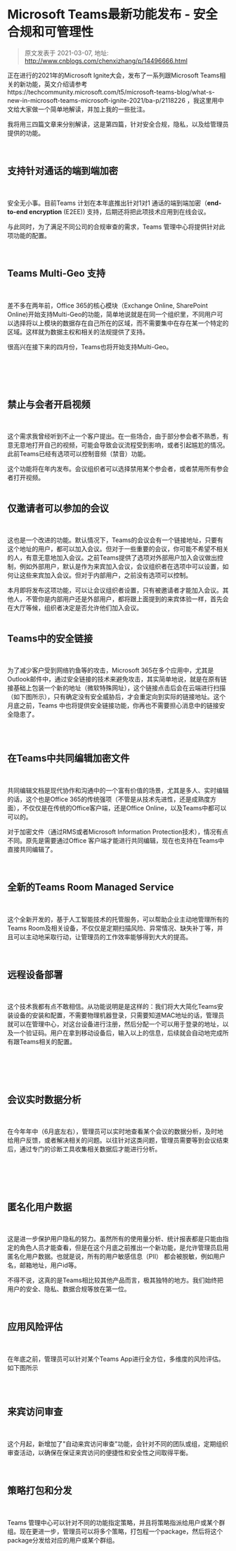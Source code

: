 # Microsoft Teams最新功能发布 - 安全合规和可管理性 
> 原文发表于 2021-03-07, 地址: http://www.cnblogs.com/chenxizhang/p/14496666.html 


<p><span><span>正在进行的2021年的Microsoft Ignite大会，发布了一系列跟Microsoft Teams相关的新功能，英文介绍请参考 https://techcommunity.microsoft.com/t5/microsoft-teams-blog/what-s-new-in-microsoft-teams-microsoft-ignite-2021/ba-p/2118226 ，我这里用中文给大家做一个简单地解读，并加上我的一些批注。</span><span>
			</span></span></p><p><span>我将用三四篇文章来分别解读，这是第四篇，针对安全合规，隐私，以及给管理员提供的功能。
</span></p><p>
 </p><h2><span>支持针对通话的端到端加密
</span></h2><p>
 </p><p><span>安全无小事。目前Teams 计划在本年底推出针对1对1 通话的端到端加密（<span><strong>end-to-end encryption</strong> (E2EE)) 支持，后期还将把此项技术应用到在线会议。
</span></span></p><p><span>与此同时，为了满足不同公司的合规审查的需求，Teams 管理中心将提供针对此项功能的配置。
</span></p><p>
 </p><h2><span>Teams Multi-Geo 支持
</span></h2><p>
 </p><p><span>差不多在两年前，Office 365的核心模块（Exchange Online, SharePoint Online)开始支持Multi-Geo的功能，简单地说就是在同一个组织里，不同用户可以选择将以上模块的数据存在自己所在的区域，而不需要集中在存在某一个特定的区域。这样就为数据主权和相关的法规提供了支持。
</span></p><p><span>很高兴在接下来的四月份，Teams也将开始支持Multi-Geo。
</span></p><p>
 </p><p><img src="https://img2020.cnblogs.com/blog/9072/202103/9072-20210307214118659-1036884773.png" alt=""/><span>
		</span></p><p>
 </p><h2><span>禁止与会者开启视频
</span></h2><p>
 </p><p><span>这个需求我曾经听到不止一个客户提出。在一些场合，由于部分参会者不熟悉，有意无意地打开自己的视频，可能会导致会议流程受到影响，或者引起尴尬的情况。此前Teams已经有选项可以控制音频（禁音）功能。
</span></p><p><span>这个功能将在年内发布。会议组织者可以选择禁用某个参会者，或者禁用所有参会者打开视频。
</span></p><p><img src="https://img2020.cnblogs.com/blog/9072/202103/9072-20210307214148678-719777383.png" alt=""/><span>
		</span></p><h2>仅邀请者可以参加的会议
</h2><p>
 </p><p><span>这也是一个改进的功能。默认情况下，Teams的会议会有一个链接地址，只要有这个地址的用户，都可以加入会议。但对于一些重要的会议，你可能不希望不相关的人，有意无意地加入会议。之前Teams提供了选项对外部用户加入会议做出控制，例如外部用户，默认是作为来宾加入会议，会议组织者在选项中可以设置，如何让这些来宾加入会议。但对于内部用户，之前没有选项可以控制。
</span></p><p><span>本月即将发布这项功能，可以让会议组织者设置，只有被邀请者才能加入会议。其他人，不管你是内部用户还是外部用户，都将跟上面提到的来宾体验一样，首先会在大厅等候，组织者决定是否允许他们加入会议。
</span></p><p><img src="https://img2020.cnblogs.com/blog/9072/202103/9072-20210307214214734-1131697948.png" alt=""/><span>
		</span></p><h2>Teams中的安全链接
</h2><p>
 </p><p><span>为了减少客户受到网络钓鱼等的攻击，Microsoft 365在多个应用中，尤其是Outlook邮件中，通过安全链接的技术来避免攻击，其实简单地说，就是在原有链接基础上包装一个新的地址（微软特殊网址），这个链接点击后会在云端进行扫描（如下图所示），只有确定没有安全威胁后，才会重定向到实际的链接地址。这个月底之前，Teams 中也将提供安全链接功能，你再也不需要担心消息中的链接安全隐患了。
</span></p><p><img src="https://img2020.cnblogs.com/blog/9072/202103/9072-20210307214216744-1695173902.png" alt=""/><span>
		</span></p><p>
 </p><h2>在Teams中共同编辑加密文件
</h2><p>
 </p><p><span>共同编辑文档是现代协作和沟通中的一个富有价值的场景，尤其是多人、实时编辑的话，这个也是Office 365的传统强项（不管是从技术先进性，还是成熟度方面），不仅仅是在传统的Office客户端，还是Office Online，以及Teams中都可以可以的。
</span></p><p><span>对于加密文件（通过RMS或者</span><span>Microsoft Information Protection</span><span>技术），情况有点不同。原先是需要通过Office 客户端才能进行共同编辑，现在也支持在Teams中直接共同编辑了。
</span></p><p>
 </p><h2>全新的Teams Room Managed Service
</h2><p>
 </p><p><span>这个全新开发的，基于人工智能技术的托管服务，可以帮助企业主动地管理所有的Teams Room及相关设备，不仅仅是定期扫描风险、异常情况、缺失补丁等，并且可以主动地采取行动，让管理员的工作效率能够得到大大的提高。
</span></p><p>
 </p><h2>远程设备部署
</h2><p>
 </p><p><span>这个技术我都有点不敢相信。从功能说明是是这样的：我们将大大简化Teams安装设备的安装和配置，不需要物理机器登录，只需要知道MAC地址的话，管理员就可以在管理中心，对这台设备进行注册，然后分配一个可以用于登录的地址，以及一个验证码。用户在拿到移动设备后，输入以上的信息，后续就会自动地完成所有跟Teams相关的配置。
</span></p><p>
 </p><p><img src="https://img2020.cnblogs.com/blog/9072/202103/9072-20210307214225488-767863343.png" alt=""/><span>
		</span></p><p>
 </p><h2>会议实时数据分析
</h2><p>
 </p><p><span>在今年年中（6月底左右），管理员可以实时地查看某个会议的数据分析，及时地给用户反馈，或者解决相关的问题。以往针对这类问题，管理员需要等到会议结束后，通过专门的诊断工具收集相关数据后才能进行分析。</span>
	</p><p>
 </p><p><img src="https://img2020.cnblogs.com/blog/9072/202103/9072-20210307214245405-1203325959.png" alt=""/><span>
		</span></p><p>
 </p><h2>匿名化用户数据
</h2><p>
 </p><p><span>这是进一步保护用户隐私的努力。虽然所有的使用量分析、统计报表都是只能由指定的角色人员才能查看，但是在这个月底之前推出一个新功能，是允许管理员启用匿名化用户数据。也就是说，所有的用户敏感信息（PII） 都会被脱敏，例如用户名，邮箱地址，用户id等。
</span></p><p><span>不得不说，这真的是Teams相比较其他产品而言，极其独特的地方。我们始终把用户的安全、隐私、数据合规等放在第一位。
</span></p><p>
 </p><h2>应用风险评估
</h2><p>
 </p><p><span>在年底之前，管理员可以针对某个Teams App进行全方位，多维度的风险评估。如下图所示</span>
	</p><p><img src="https://img2020.cnblogs.com/blog/9072/202103/9072-20210307214252325-1349326223.png" alt=""/>
	</p><p>
 </p><h2>来宾访问审查
</h2><p>
 </p><p><span>这个月起，新增加了"自动来宾访问审查"功能，会针对不同的团队或组，定期组织审查活动，以确保在保证来宾访问的便捷性和安全性之间取得平衡。
</span></p><p>
 </p><h2>策略打包和分发
</h2><p>
 </p><p>Teams <span>管理中心可以针对不同的功能指定策略，并且将策略指派给用户或某个群组。现在更进一步，管理员可以将多个策略，打包程一个package，然后将这个package分发给对应的用户或某个群组。</span>
	</p><p><img src="https://img2020.cnblogs.com/blog/9072/202103/9072-20210307214255335-556792649.png" alt=""/>
	</p><p>
 </p><p>
 </p><p>
 </p><p>
 </p><p><span>
		</span> </p>